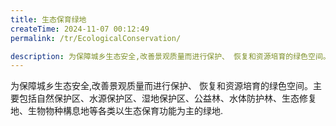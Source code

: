 ```yaml
---
title: 生态保育绿地
createTime: 2024-11-07 00:12:49
permalink: /tr/EcologicalConservation/

description: 为保障城乡生态安全,改善景观质量而进行保护、 恢复和资源培育的绿色空间。主要包括自然保护区、水源保护区、湿地保护区、公益林、水体防护林、生态修复地、生物物种構息地等各类以生态保育功能为主的绿地.
---
```


为保障城乡生态安全,改善景观质量而进行保护、 恢复和资源培育的绿色空间。主要包括自然保护区、水源保护区、湿地保护区、公益林、水体防护林、生态修复地、生物物种構息地等各类以生态保育功能为主的绿地.